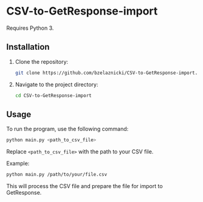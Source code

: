 # CSV-to-GetResponse-import

Requires Python 3.
## Installation

1. Clone the repository:
    ```sh
    git clone https://github.com/bzelaznicki/CSV-to-GetResponse-import.git
    ```
2. Navigate to the project directory:
    ```sh
    cd CSV-to-GetResponse-import
    ```
## Usage

To run the program, use the following command:
```sh
python main.py <path_to_csv_file>
```

Replace `<path_to_csv_file>` with the path to your CSV file.

Example:
```sh
python main.py /path/to/your/file.csv
```

This will process the CSV file and prepare the file for import to GetResponse.
